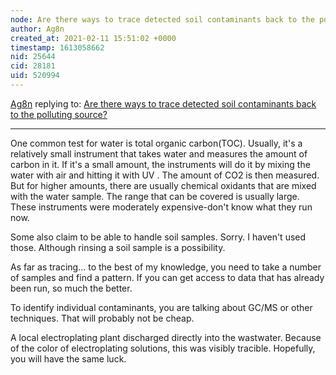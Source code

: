 ```yaml
---
node: Are there ways to trace detected soil contaminants back to the polluting source?
author: Ag8n
created_at: 2021-02-11 15:51:02 +0000
timestamp: 1613058662
nid: 25644
cid: 28181
uid: 520994
---
```




[Ag8n](../profile/Ag8n) replying to: [Are there ways to trace detected soil contaminants back to the polluting source?](../notes/amocorro/02-10-2021/are-there-ways-to-trace-detected-soil-contaminants-back-to-the-polluting-source)

----
One common test for water is total organic carbon(TOC).   Usually, it's a relatively small instrument that takes water and measures the amount of carbon in it.  If it's a small amount, the instruments will do it by mixing the water with air and hitting it with UV .   The amount of CO2 is then measured. But for higher amounts, there are usually chemical oxidants that are mixed with the water sample.  The range that can be covered is usually large.  These instruments were moderately expensive-don't know what they run now.

Some also claim to be able to handle soil samples.  Sorry.  I haven't used those.  Although rinsing a soil sample is a possibility.

As far as tracing... to the best of my knowledge, you need to take a number of samples and find a pattern.  If you can get access to data that has already been run, so much the better.

To identify individual contaminants, you are talking about GC/MS or other techniques.  That will probably not be cheap.  

A local electroplating plant discharged directly into the wastwater. Because of the color of electroplating solutions, this was visibly tracible. Hopefully, you will have the same luck.